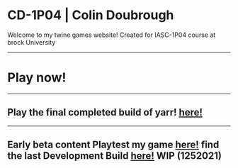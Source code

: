 # CD-1P04 | Colin Doubrough

Welcome to my twine games website! Created for IASC-1P04 course at brock University

---
# Play now!
---
Play the final completed build of yarr! [here!](final_build/Yarr!-FinalBuild.html)
---


---
 Early beta content
Playtest my game [here!](playtest/playtest)
find the last Development Build [here!](final_build/Yarr!-FinalBuild.html)
WIP (1252021)
---
